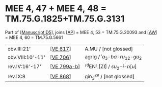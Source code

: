 # MEE 4, 47 + MEE 4, 48 = TM.75.G.1825+TM.75.G.3131

Part of [[Manuscript D5]], joins [[AP]] = MEE 4, 53 = TM.75.G.20093 and [[AW]] = MEE 4, 60 = TM.75.G.5661

|                  |               |                                                                |
| ---------------- | ------------- | -------------------------------------------------------------- |
| obv.III:21'      | [[VE 617]]    | A.MU / [not glossed]                                           |
| obv.VIII:10'-11' | [[VE 706]]    | agrig / ʾ*a*<sub>3</sub>-*ba-ru*<sub>12</sub>-*gu*<sub>2</sub> |
| rev.IV:16'-17'   | [[VE 799a-b]] | ⸢<sup>d</sup>EN⸣.[ZI] / *su*<sub>2</sub>-*i-n*[*u*]            |
| rev.IX:8         | [[VE 868]]    | gin<sub>3</sub><sup>za</sup> / [not glossed]                   |

[//begin]: # "Autogenerated link references for markdown compatibility"
[Manuscript D5]: <Manuscript D5> "Manuscript D5"
[AP]: ap "AP"
[AW]: AW "MEE 4, 60 = TM.75.G.5661"
[VE 617]: <VE 617> "VE 617 𒀀𒈬"
[VE 706]: <VE 706> "VE 706"
[VE 799a-b]: <VE 799a-b> "VE 799a-b"
[VE 868]: <VE 868> "VE 868"
[//end]: # "Autogenerated link references"